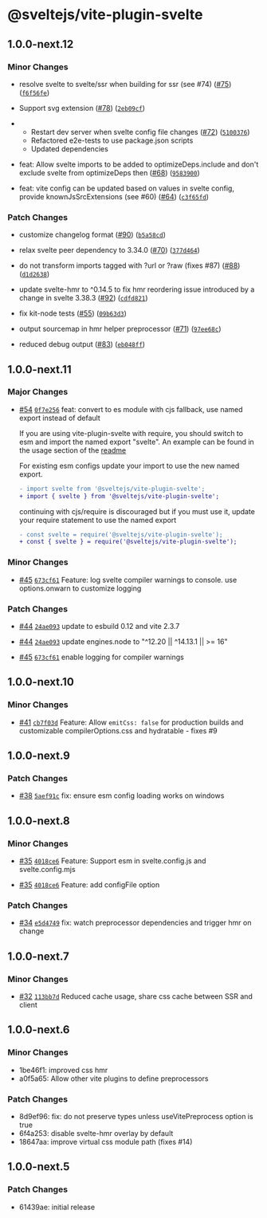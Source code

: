 # @sveltejs/vite-plugin-svelte

## 1.0.0-next.12

### Minor Changes

- resolve svelte to svelte/ssr when building for ssr (see #74) ([#75](https://github.com/sveltejs/vite-plugin-svelte/pull/75)) ([`f6f56fe`](https://github.com/sveltejs/vite-plugin-svelte/commit/f6f56fee7d3567196052a23440cb1818187fa232))

* Support svg extension ([#78](https://github.com/sveltejs/vite-plugin-svelte/pull/78)) ([`2eb09cf`](https://github.com/sveltejs/vite-plugin-svelte/commit/2eb09cf180c7ebf0fb4ccfccee663e5264b3814c))

- - Restart dev server when svelte config file changes ([#72](https://github.com/sveltejs/vite-plugin-svelte/pull/72)) ([`5100376`](https://github.com/sveltejs/vite-plugin-svelte/commit/5100376ef91d5e39ec00222f1043e4fda047678b))
  - Refactored e2e-tests to use package.json scripts
  - Updated dependencies

* feat: Allow svelte imports to be added to optimizeDeps.include and don't exclude svelte from optimizeDeps then ([#68](https://github.com/sveltejs/vite-plugin-svelte/pull/68)) ([`9583900`](https://github.com/sveltejs/vite-plugin-svelte/commit/9583900a2b3600133cee3a46b6dbb7df137977b6))

- feat: vite config can be updated based on values in svelte config, provide knownJsSrcExtensions (see #60) ([#64](https://github.com/sveltejs/vite-plugin-svelte/pull/64)) ([`c3f65fd`](https://github.com/sveltejs/vite-plugin-svelte/commit/c3f65fdf414b22810ad60817b3e1e62790ba816f))

### Patch Changes

- customize changelog format ([#90](https://github.com/sveltejs/vite-plugin-svelte/pull/90)) ([`b5a58cd`](https://github.com/sveltejs/vite-plugin-svelte/commit/b5a58cd814bbc71a5e59060d436770f7a0102262))

* relax svelte peer dependency to 3.34.0 ([#70](https://github.com/sveltejs/vite-plugin-svelte/pull/70)) ([`377d464`](https://github.com/sveltejs/vite-plugin-svelte/commit/377d464eba30c56f012deba3d306cb5a7195b787))

- do not transform imports tagged with ?url or ?raw (fixes #87) ([#88](https://github.com/sveltejs/vite-plugin-svelte/pull/88)) ([`d1d2638`](https://github.com/sveltejs/vite-plugin-svelte/commit/d1d2638b247830852faa89e7b9bc9a430b81ba51))

* update svelte-hmr to ^0.14.5 to fix hmr reordering issue introduced by a change in svelte 3.38.3 ([#92](https://github.com/sveltejs/vite-plugin-svelte/pull/92)) ([`cdfd821`](https://github.com/sveltejs/vite-plugin-svelte/commit/cdfd8210770150c6e40f68b6b48cd2e455414299))

- fix kit-node tests ([#55](https://github.com/sveltejs/vite-plugin-svelte/pull/55)) ([`09b63d3`](https://github.com/sveltejs/vite-plugin-svelte/commit/09b63d32e8816acc554a66d4d01062be197dfbb7))

* output sourcemap in hmr helper preprocessor ([#71](https://github.com/sveltejs/vite-plugin-svelte/pull/71)) ([`97ee68c`](https://github.com/sveltejs/vite-plugin-svelte/commit/97ee68c5106e58b2e7c4eb97e8cf7dd1c52bbfd3))

- reduced debug output ([#83](https://github.com/sveltejs/vite-plugin-svelte/pull/83)) ([`eb048ff`](https://github.com/sveltejs/vite-plugin-svelte/commit/eb048ff9419488f75869ffb880a78a2a3aa5a6bb))

## 1.0.0-next.11

### Major Changes

- [#54](https://github.com/sveltejs/vite-plugin-svelte/pull/54) [`0f7e256`](https://github.com/sveltejs/vite-plugin-svelte/commit/0f7e256a9ebb0ee9ac6075146d27bf4f11ecdab3) feat: convert to es module with cjs fallback, use named export instead of default

  If you are using vite-plugin-svelte with require, you should switch to esm and import the named export "svelte".
  An example can be found in the usage section of the [readme](README.md)

  For existing esm configs update your import to use the new named export.

  ```diff
  - import svelte from '@sveltejs/vite-plugin-svelte';
  + import { svelte } from '@sveltejs/vite-plugin-svelte';
  ```

  continuing with cjs/require is discouraged but if you must use it, update your require statement to use the named export

  ```diff
  - const svelte = require('@sveltejs/vite-plugin-svelte');
  + const { svelte } = require('@sveltejs/vite-plugin-svelte');
  ```

### Minor Changes

- [#45](https://github.com/sveltejs/vite-plugin-svelte/pull/45) [`673cf61`](https://github.com/sveltejs/vite-plugin-svelte/commit/673cf61b3800e7a64be2b73a7273909da95729d2) Feature: log svelte compiler warnings to console. use options.onwarn to customize logging

### Patch Changes

- [#44](https://github.com/sveltejs/vite-plugin-svelte/pull/44) [`24ae093`](https://github.com/sveltejs/vite-plugin-svelte/commit/24ae0934301cb50506bf39cdccc07ad3eac546fd) update to esbuild 0.12 and vite 2.3.7

* [#44](https://github.com/sveltejs/vite-plugin-svelte/pull/44) [`24ae093`](https://github.com/sveltejs/vite-plugin-svelte/commit/24ae0934301cb50506bf39cdccc07ad3eac546fd) update engines.node to "^12.20 || ^14.13.1 || >= 16"

- [#45](https://github.com/sveltejs/vite-plugin-svelte/pull/45) [`673cf61`](https://github.com/sveltejs/vite-plugin-svelte/commit/673cf61b3800e7a64be2b73a7273909da95729d2) enable logging for compiler warnings

## 1.0.0-next.10

### Minor Changes

- [#41](https://github.com/sveltejs/vite-plugin-svelte/pull/41) [`cb7f03d`](https://github.com/sveltejs/vite-plugin-svelte/commit/cb7f03d61c19f0b98c6412c11bbaa4af978da9ed) Feature: Allow `emitCss: false` for production builds and customizable compilerOptions.css and hydratable - fixes #9

## 1.0.0-next.9

### Patch Changes

- [#38](https://github.com/sveltejs/vite-plugin-svelte/pull/38) [`5aef91c`](https://github.com/sveltejs/vite-plugin-svelte/commit/5aef91c8752c8de94a1f1fcb28618606b7c44670) fix: ensure esm config loading works on windows

## 1.0.0-next.8

### Minor Changes

- [#35](https://github.com/sveltejs/vite-plugin-svelte/pull/35) [`4018ce6`](https://github.com/sveltejs/vite-plugin-svelte/commit/4018ce621b4df75877e0e18057c332f27158d42b) Feature: Support esm in svelte.config.js and svelte.config.mjs

* [#35](https://github.com/sveltejs/vite-plugin-svelte/pull/35) [`4018ce6`](https://github.com/sveltejs/vite-plugin-svelte/commit/4018ce621b4df75877e0e18057c332f27158d42b) Feature: add configFile option

### Patch Changes

- [#34](https://github.com/sveltejs/vite-plugin-svelte/pull/34) [`e5d4749`](https://github.com/sveltejs/vite-plugin-svelte/commit/e5d4749c0850260a295daab9cb15866fe58ee709) fix: watch preprocessor dependencies and trigger hmr on change

## 1.0.0-next.7

### Minor Changes

- [#32](https://github.com/sveltejs/vite-plugin-svelte/pull/32) [`113bb7d`](https://github.com/sveltejs/vite-plugin-svelte/commit/113bb7dc330a7517085d12d1d0758a376a12253f) Reduced cache usage, share css cache between SSR and client

## 1.0.0-next.6

### Minor Changes

- 1be46f1: improved css hmr
- a0f5a65: Allow other vite plugins to define preprocessors

### Patch Changes

- 8d9ef96: fix: do not preserve types unless useVitePreprocess option is true
- 6f4a253: disable svelte-hmr overlay by default
- 18647aa: improve virtual css module path (fixes #14)

## 1.0.0-next.5

### Patch Changes

- 61439ae: initial release
